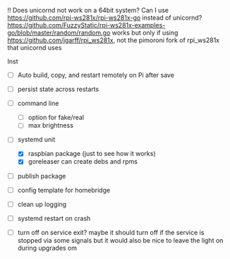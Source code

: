 
!! Does unicornd not work on a 64bit system?
Can I use https://github.com/rpi-ws281x/rpi-ws281x-go instead of unicornd?
https://github.com/FuzzyStatic/rpi-ws281x-examples-go/blob/master/random/random.go works but only if using https://github.com/jgarff/rpi_ws281x, not the pimoroni fork of rpi_ws281x that unicornd uses

Inst

- [ ] Auto build, copy, and restart remotely on Pi after save
- [ ] persist state across restarts
- [ ] command line
  - [ ] option for fake/real
  - [ ] max brightness
- [ ] systemd unit
  - [x] raspbian package (just to see how it works)
  - [x] goreleaser can create debs and rpms
- [ ] publish package
- [ ] config template for homebridge
- [ ] clean up logging

- [ ] systemd restart on crash
- [ ] turn off on service exit? maybe it should turn off if the service is stopped via some signals but it would also be nice to leave the light on during upgrades
om
